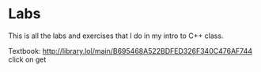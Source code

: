 # Labs



This is all the labs and exercises that I do in my intro to C++ class. 


Textbook: http://library.lol/main/B695468A522BDFED326F340C476AF744
click on get
